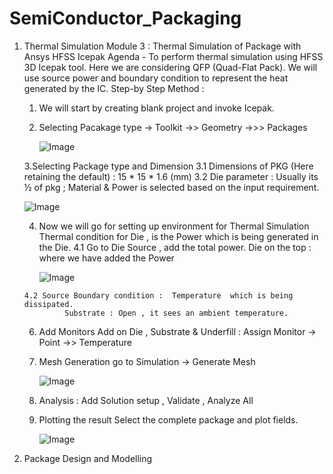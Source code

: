 # SemiConductor_Packaging
  1. Thermal Simulation
    Module 3 : Thermal Simulation of Package with Ansys HFSS Icepak
      Agenda -
        To perform thermal simulation using HFSS 3D Icepak tool.
        Here we are considering QFP (Quad-Flat Pack). We will use source power and boundary condition to represent 
        the heat generated by the IC.
      Step-by Step Method :
        1. We will start by creating blank project and invoke Icepak.
        2. Selecting Pacakage type -> Toolkit ->> Geometry ->>> Packages
           
           ![Image](https://github.com/user-attachments/assets/a233f63c-0f83-48c3-a335-798b736a82e9)
           
        3.Selecting Package type and Dimension 
          3.1 Dimensions of PKG (Here retaining the default) : 15 * 15 * 1.6 (mm)
          3.2 Die parameter : Usually its ½ of pkg ; Material & Power is selected based on the input requirement.
     
     ![Image](https://github.com/user-attachments/assets/500d1385-52e3-4fa1-8409-7066b6722dc8)


        4. Now we will go for setting up environment for Thermal Simulation
            Thermal condition for Die , is the Power which is being generated in the Die.
          4.1 Go to Die Source , add the total power. 
              Die on the top : where we have added the Power
           
           ![Image](https://github.com/user-attachments/assets/adb6a1bd-2583-4e1f-b100-183b29baca4e)


         4.2 Source Boundary condition :  Temperature  which is being dissipated.
    		      Substrate : Open , it sees an ambient temperature.
        6. Add Monitors 
            Add on Die , Substrate & Underfill :  Assign Monitor -> Point ->> Temperature
        7. Mesh Generation
            go to Simulation -> Generate Mesh
           
           ![Image](https://github.com/user-attachments/assets/c6b80106-382d-470c-ab80-08273c9318f9)


        9. Analysis : Add Solution setup , Validate , Analyze All
        10. Plotting the result
           Select the complete package and plot fields.

            ![Image](https://github.com/user-attachments/assets/41fece33-bcf8-4917-a9f6-42303cf6dc99)

           
  3. Package Design and Modelling 
